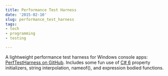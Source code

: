 ```yaml
---
title: Performance Test Harness
date: '2015-02-10'
slug: performance_test_harness
tags:
- tech
- programming
- testing

---
```



A lightweight performance test harness for Windows console apps: [PerfTestHarness
on GitHub](https://github.com/stephenfuqua/PerfTestHarness/tree/master). Includes some fun use of [C# 6](https://msdn.microsoft.com/en-us/magazine/dn802602.aspx) property
initializers, string interpolation, nameof(), and expression bodied functions.
